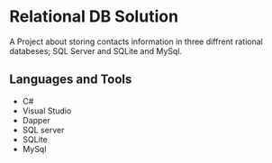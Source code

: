 # Relational DB Solution

A Project about storing contacts information in three diffrent rational databeses; SQL Server and SQLite and MySql.

## Languages and Tools
- C#
- Visual Studio
- Dapper
- SQL server
- SQLite
- MySql
